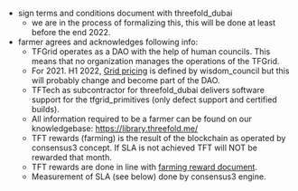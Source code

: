 - sign terms and conditions document with threefold_dubai
  - we are in the process of formalizing this, this will be done at least before the end 2022.
- farmer agrees and acknowledges following info: 
  - TFGrid operates as a DAO with the help of human councils. This means that no organization manages the operations of the TFGrid.
  - For 2021. H1 2022, [Grid pricing](cloudunits_pricing) is defined by wisdom_council but this will probably change and become part of the DAO.
  - TFTech as subcontractor for threefold_dubai delivers software support for the tfgrid_primitives (only defect support and certified builds).
  - All information required to be a farmer can be found on our knowledgebase: https://library.threefold.me/
  - TFT rewards (farming) is the result of the blockchain as operated by consensus3 concept. If SLA is not achieved TFT will NOT be rewarded that month.
  - TFT rewards are done in line with [farming reward document](farming_reward).
  - Measurement of SLA (see below) done by consensus3 engine.


